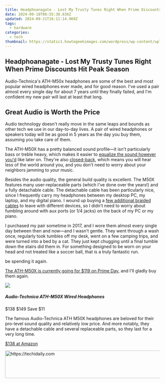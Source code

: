 ```yaml
---
title: Headphoanagate - Lost My Trusty Tunes Right When Prime Discounts Hit Peak Season
date: 2024-09-18T06:55:38.636Z
updated: 2024-09-21T16:11:14.969Z
tags:
  - hardware
categories:
  - tech
thumbnail: https://static1.howtogeekimages.com/wordpress/wp-content/uploads/2024/07/52615664996_762a5f4ec2_o.jpg
---
```


## Headphoanagate - Lost My Trusty Tunes Right When Prime Discounts Hit Peak Season

Audio-Technica's ATH-M50x headphones are some of the best and most popular wired headphones ever made, and for good reason. I've used a pair almost every single day for about 7 years until they finally failed, and I'm confident my new pair will last at least that long.

##  Great Audio is Worth the Price

 Audio technology doesn't really move in the same leaps and bounds as other tech we use in our day-to-day lives. A pair of wired headphones or speakers today will be as good in 5 years as the day you buy them, assuming you take care of them.

 The ATH-M50X has a pretty balanced sound profile—it isn't particularly bass or treble heavy, which makes it easier to [equalize the sound however you'd](https://windows11.techidaily.com/savor-ultimate-digital-windows-world/) like later on. They're also [closed-back](https://location-social.techidaily.com/how-to-sharefake-location-on-whatsapp-for-tecno-spark-10-5g-drfone-by-drfone-virtual-android/), which means you will hear less of the world around you, and you don't need to worry about your neighbors jamming to _your_ music.

 Besides the audio quality, the general build quality is excellent. The M50X features many user-replaceable parts (which I've done over the years!) and a fully detachable cable. The detachable cable has been particularly nice, since I frequently carry my headphones between my desktop PC, my laptop, and my digital piano. I wound up buying a [few additional braided cables](https://www.amazon.com/NewFantasia-Replacement-Technica-Headphones-1-2meters/dp/B00N0XP2ES?tag=htgprimedaysite-20) to leave with different devices, so I didn't need to worry about fumbling around with aux ports (or 1/4 jacks) on the back of my PC or my piano.

 I purchased my pair sometime in 2017, and I wore them almost every single day between then and now—and I wasn’t gentle. They went through a wash once, regularly took tumbles off my desk, went on a few camping trips, and were turned into a bed by a cat. They just kept chugging until a final tumble down the stairs did them in. For something designed to be worn on your head and not treated like a soccer ball, that is a truly fantastic run.

 be spending it again.

[The ATH-M50X is currently going for $119 on Prime Day](https://www.amazon.com/Audio-Technica-ATH-M50x-Professional-Monitor-Headphones/dp/B00HVLUR86?tag=htgprimedaysite-20), and I'll gladly buy them again.

![](https://static1.howtogeekimages.com/wordpress/wp-content/uploads/2023/08/41xspbit4nl-_sl500_.jpg) 

#####  Audio-Technica ATH-M50X Wired Headphones

$138 $149 Save $11 

The famous Audio-Technica ATH M50X headphones are beloved for their pro-level sound quality and relatively low price. And more notably, they have a detachable cable and several replaceable parts, so they last for a very long time.

[$138 at Amazon](https://www.amazon.com/Audio-Technica-ATH-M50x-Professional-Monitor-Headphones/dp/B00HVLUR86?tag=htgprimedaysite-20)

<ins class="adsbygoogle"
     style="display:block"
     data-ad-format="autorelaxed"
     data-ad-client="ca-pub-7571918770474297"
     data-ad-slot="1223367746"></ins>

<ins class="adsbygoogle"
     style="display:block"
     data-ad-client="ca-pub-7571918770474297"
     data-ad-slot="8358498916"
     data-ad-format="auto"
     data-full-width-responsive="true"></ins>



<!-- affiliate ads begin -->
<a href="https://appsumo.8odi.net/c/5597632/2002018/7443" target="_top" id="2002018">
  <img src="//a.impactradius-go.com/display-ad/7443-2002018" border="0" alt="https://techidaily.com" width="728" height="90"/>
</a>
<img height="0" width="0" src="https://appsumo.8odi.net/i/5597632/2002018/7443" style="position:absolute;visibility:hidden;" border="0" />
<!-- affiliate ads end -->

